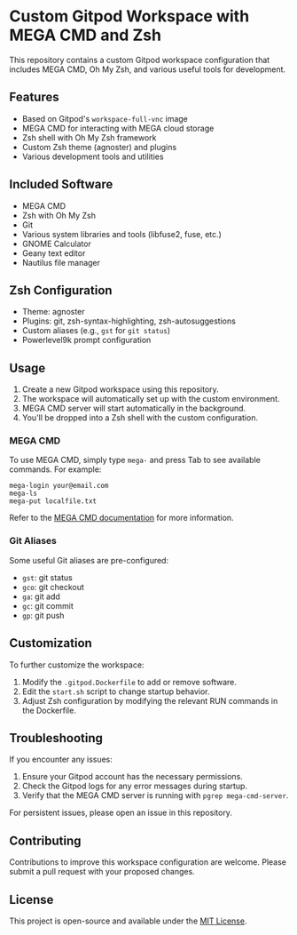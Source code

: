 # Custom Gitpod Workspace with MEGA CMD and Zsh

This repository contains a custom Gitpod workspace configuration that includes MEGA CMD, Oh My Zsh, and various useful tools for development.

## Features

- Based on Gitpod's `workspace-full-vnc` image
- MEGA CMD for interacting with MEGA cloud storage
- Zsh shell with Oh My Zsh framework
- Custom Zsh theme (agnoster) and plugins
- Various development tools and utilities

## Included Software

- MEGA CMD
- Zsh with Oh My Zsh
- Git
- Various system libraries and tools (libfuse2, fuse, etc.)
- GNOME Calculator
- Geany text editor
- Nautilus file manager

## Zsh Configuration

- Theme: agnoster
- Plugins: git, zsh-syntax-highlighting, zsh-autosuggestions
- Custom aliases (e.g., `gst` for `git status`)
- Powerlevel9k prompt configuration

## Usage

1. Create a new Gitpod workspace using this repository.
2. The workspace will automatically set up with the custom environment.
3. MEGA CMD server will start automatically in the background.
4. You'll be dropped into a Zsh shell with the custom configuration.

### MEGA CMD

To use MEGA CMD, simply type `mega-` and press Tab to see available commands. For example:

```
mega-login your@email.com
mega-ls
mega-put localfile.txt
```

Refer to the [MEGA CMD documentation](https://github.com/meganz/MEGAcmd/blob/master/README.md) for more information.

### Git Aliases

Some useful Git aliases are pre-configured:

- `gst`: git status
- `gco`: git checkout
- `ga`: git add
- `gc`: git commit
- `gp`: git push

## Customization

To further customize the workspace:

1. Modify the `.gitpod.Dockerfile` to add or remove software.
2. Edit the `start.sh` script to change startup behavior.
3. Adjust Zsh configuration by modifying the relevant RUN commands in the Dockerfile.

## Troubleshooting

If you encounter any issues:

1. Ensure your Gitpod account has the necessary permissions.
2. Check the Gitpod logs for any error messages during startup.
3. Verify that the MEGA CMD server is running with `pgrep mega-cmd-server`.

For persistent issues, please open an issue in this repository.

## Contributing

Contributions to improve this workspace configuration are welcome. Please submit a pull request with your proposed changes.

## License

This project is open-source and available under the [MIT License](LICENSE).

